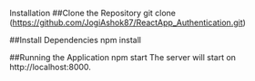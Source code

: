 Installation 
##Clone the Repository git clone 
(https://github.com/JogiAshok87/ReactApp_Authentication.git)

##Install Dependencies npm install

##Running the Application npm start The server will start on http://localhost:8000.
